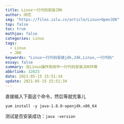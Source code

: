 ```yaml
---
title: Linux一行代码安装JDK
author: 闲花
img: "https://files.islu.cn/article/Linux+OpenJDK"
top: false
toc: true
mathjax: false
categories: Linux
tags:
  - Linux
  - JDK
keywords: "Linux一行代码安装jdk,Jdk,Linux,一行代码"
essay: false
summary: 在Linux操作系统中一行代码安装JDK环境
abbrlink: 32625
date: 2021-05-15 15:51:34
update: 2021-05-15 15:51:34
---
```


直接输入下面这个命令，然后等就完事儿

`yum install -y java-1.8.0-openjdk.x86_64`

测试是否安装成功：`java -version`
